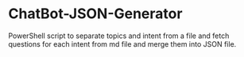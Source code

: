 # ChatBot-JSON-Generator
PowerShell script to separate topics and intent from a file and fetch questions for each intent from md file and merge them into JSON file.

